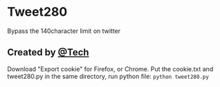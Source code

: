 # Tweet280
Bypass the 140character limit on twitter

Created by [@Tech](https://twitter.com/Tech)
----------------
Download "Export cookie" for Firefox, or Chrome.
Put the cookie.txt and tweet280.py in the same directory, run python file:
  `python tweet280.py`

